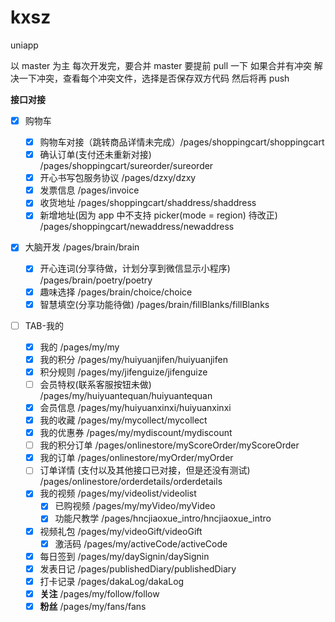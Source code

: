 # kxsz

uniapp

以 master 为主
每次开发完，要合并 master 要提前 pull 一下
如果合并有冲突
解决一下冲突，查看每个冲突文件，选择是否保存双方代码
然后将再 push

**接口对接**

- [x] 购物车

  - [x] 购物车对接（跳转商品详情未完成）/pages/shoppingcart/shoppingcart
  - [x] 确认订单(支付还未重新对接) /pages/shoppingcart/sureorder/sureorder
  - [x] 开心书写包服务协议 /pages/dzxy/dzxy
  - [x] 发票信息 /pages/invoice
  - [x] 收货地址 /pages/shoppingcart/shaddress/shaddress
  - [x] 新增地址(因为 app 中不支持 picker(mode = region) 待改正) /pages/shoppingcart/newaddress/newaddress

- [x] 大脑开发 /pages/brain/brain

  - [x] 开心连词(分享待做，计划分享到微信显示小程序) /pages/brain/poetry/poetry
  - [x] 趣味选择 /pages/brain/choice/choice
  - [x] 智慧填空(分享功能待做) /pages/brain/fillBlanks/fillBlanks

- [ ] TAB-我的
  - [x] 我的 /pages/my/my
  - [x] 我的积分 /pages/my/huiyuanjifen/huiyuanjifen
  - [x] 积分规则 /pages/my/jifenguize/jifenguize
  - [ ] 会员特权(联系客服按钮未做) /pages/my/huiyuantequan/huiyuantequan
  - [x] 会员信息 /pages/my/huiyuanxinxi/huiyuanxinxi
  - [x] 我的收藏 /pages/my/mycollect/mycollect
  - [x] 我的优惠券 /pages/my/mydiscount/mydiscount
  - [ ] 我的积分订单 /pages/onlinestore/myScoreOrder/myScoreOrder
  - [x] 我的订单 /pages/onlinestore/myOrder/myOrder
  - [ ] 订单详情 (支付以及其他接口已对接，但是还没有测试) /pages/onlinestore/orderdetails/orderdetails
  - [x] 我的视频 /pages/my/videolist/videolist
    - [x] 已购视频 /pages/my/myVideo/myVideo
    - [x] 功能尺教学 /pages/hncjiaoxue_intro/hncjiaoxue_intro
  - [x] 视频礼包 /pages/my/videoGift/videoGift
    - [x] 激活码 /pages/my/activeCode/activeCode
  - [x] 每日签到 /pages/my/daySignin/daySignin
  - [x] 发表日记 /pages/publishedDiary/publishedDiary
  - [x] 打卡记录 /pages/dakaLog/dakaLog
  - [x] **关注** /pages/my/follow/follow
  - [x] **粉丝** /pages/my/fans/fans
